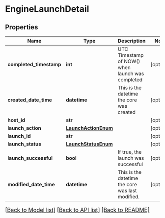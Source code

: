 # EngineLaunchDetail

## Properties
Name | Type | Description | Notes
------------ | ------------- | ------------- | -------------
**completed_timestamp** | **int** | UTC Timestamp of NOW() when launch was completed | [optional] 
**created_date_time** | **datetime** | This is the datetime the core was created | [optional] 
**host_id** | **str** |  | [optional] 
**launch_action** | [**LaunchActionEnum**](LaunchActionEnum.md) |  | [optional] 
**launch_id** | **str** |  | [optional] 
**launch_status** | [**LaunchStatusEnum**](LaunchStatusEnum.md) |  | [optional] 
**launch_successful** | **bool** | If true, the launch was successful | [optional] 
**modified_date_time** | **datetime** | This is the datetime the core was last modified. | [optional] 

[[Back to Model list]](../README.md#documentation-for-models) [[Back to API list]](../README.md#documentation-for-api-endpoints) [[Back to README]](../README.md)

<style>
     p, ul, ol, li { font-size: 18px !important;}
</style>


